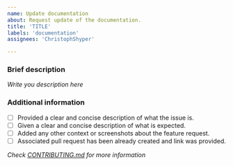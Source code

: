 ```yaml
---
name: Update documentation
about: Request update of the documentation.
title: 'TITLE'
labels: 'documentation'
assignees: 'ChristophShyper'

---
```

### Brief description
<!-- Write here... >>> -->

*Write you description here*

<!-- <<< ...write here -->
### Additional information
* [ ] Provided a clear and concise description of what the issue is.
* [ ] Given a clear and concise description of what is expected.
* [ ] Added any other context or screenshots about the feature request.
* [ ] Associated pull request has been already created and link was provided.

*Check [CONTRIBUTING.md](../blob/master/.github/CONTRIBUTING.md) for more information*

